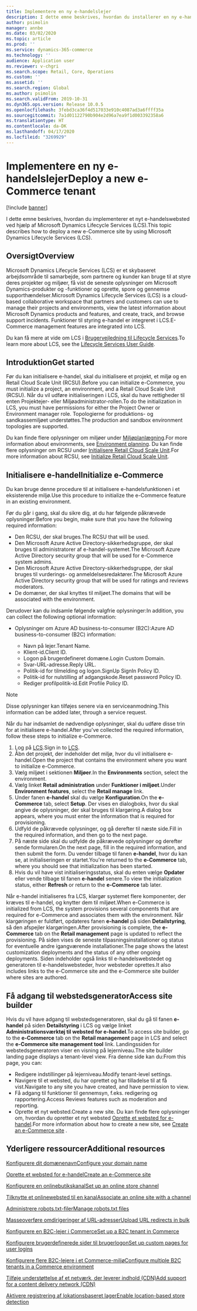 ```yaml
---
title: Implementere en ny e-handelslejer
description: I dette emne beskrives, hvordan du installerer en ny e-handelslejer ved hjælp af Microsoft Dynamics Lifecycle Services (LCS).
author: psimolin
manager: annbe
ms.date: 03/02/2020
ms.topic: article
ms.prod: ''
ms.service: dynamics-365-commerce
ms.technology: ''
audience: Application user
ms.reviewer: v-chgri
ms.search.scope: Retail, Core, Operations
ms.custom: ''
ms.assetid: ''
ms.search.region: Global
ms.author: psimolin
ms.search.validFrom: 2019-10-31
ms.dyn365.ops.version: Release 10.0.5
ms.openlocfilehash: 3febd3ca36f4d517033e910c4087ad3a6ffff35a
ms.sourcegitcommit: 7a1d01122790b904e2d96a7ea9f1d003392358a6
ms.translationtype: HT
ms.contentlocale: da-DK
ms.lasthandoff: 04/17/2020
ms.locfileid: "3269929"
---
```

# <a name="deploy-a-new-e-commerce-tenant"></a><span data-ttu-id="965f1-103">Implementere en ny e-handelslejer</span><span class="sxs-lookup"><span data-stu-id="965f1-103">Deploy a new e-Commerce tenant</span></span>


[!include [banner](includes/banner.md)]

<span data-ttu-id="965f1-104">I dette emne beskrives, hvordan du implementerer et nyt e-handelswebsted ved hjælp af Microsoft Dynamics Lifecycle Services (LCS).</span><span class="sxs-lookup"><span data-stu-id="965f1-104">This topic describes how to deploy a new e-Commerce site by using Microsoft Dynamics Lifecycle Services (LCS).</span></span>

## <a name="overview"></a><span data-ttu-id="965f1-105">Oversigt</span><span class="sxs-lookup"><span data-stu-id="965f1-105">Overview</span></span>

<span data-ttu-id="965f1-106">Microsoft Dynamics Lifecycle Services (LCS) er et skybaseret arbejdsområde til samarbejde, som partnere og kunder kan bruge til at styre deres projekter og miljøer, få vist de seneste oplysninger om Microsoft Dynamics-produkter og -funktioner og oprette, spore og gennemse supporthændelser.</span><span class="sxs-lookup"><span data-stu-id="965f1-106">Microsoft Dynamics Lifecycle Services (LCS) is a cloud-based collaborative workspace that partners and customers can use to manage their projects and environments, view the latest information about Microsoft Dynamics products and features, and create, track, and browse support incidents.</span></span> <span data-ttu-id="965f1-107">Funktioner til styring e-handel er integreret i LCS.</span><span class="sxs-lookup"><span data-stu-id="965f1-107">E-Commerce management features are integrated into LCS.</span></span>

<span data-ttu-id="965f1-108">Du kan få mere at vide om LCS i [Brugervejledning til Lifecycle Services](https://docs.microsoft.com/dynamics365/unified-operations/dev-itpro/lifecycle-services/lcs-user-guide).</span><span class="sxs-lookup"><span data-stu-id="965f1-108">To learn more about LCS, see the [Lifecycle Services User Guide](https://docs.microsoft.com/dynamics365/unified-operations/dev-itpro/lifecycle-services/lcs-user-guide).</span></span>
    
## <a name="get-started"></a><span data-ttu-id="965f1-109">Introduktion</span><span class="sxs-lookup"><span data-stu-id="965f1-109">Get started</span></span>

<span data-ttu-id="965f1-110">Før du kan initialisere e-handel, skal du initialisere et projekt, et miljø og en Retail Cloud Scale Unit (RCSU).</span><span class="sxs-lookup"><span data-stu-id="965f1-110">Before you can initialize e-Commerce, you must initialize a project, an environment, and a Retail Cloud Scale Unit (RCSU).</span></span> <span data-ttu-id="965f1-111">Når du vil udføre initialiseringen i LCS, skal du have rettigheder til enten Projektejer- eller Miljøadministrator-rollen.</span><span class="sxs-lookup"><span data-stu-id="965f1-111">To do the initialization in LCS, you must have permissions for either the Project Owner or Environment manager role.</span></span> <span data-ttu-id="965f1-112">Topologierne for produktions- og sandkassemiljøet understøttes.</span><span class="sxs-lookup"><span data-stu-id="965f1-112">The production and sandbox environment topologies are supported.</span></span>

<span data-ttu-id="965f1-113">Du kan finde flere oplysninger om miljøer under [Miljøplanlægning](https://docs.microsoft.com/dynamics365/unified-operations/fin-and-ops/imp-lifecycle/environment-planning).</span><span class="sxs-lookup"><span data-stu-id="965f1-113">For more information about environments, see [Environment planning](https://docs.microsoft.com/dynamics365/unified-operations/fin-and-ops/imp-lifecycle/environment-planning).</span></span> <span data-ttu-id="965f1-114">Du kan finde flere oplysninger om RCSU under [Initialisere Retail Cloud Scale Unit](https://docs.microsoft.com/dynamics365/unified-operations/dev-itpro/deployment/initialize-retail-channels).</span><span class="sxs-lookup"><span data-stu-id="965f1-114">For more information about RCSU, see [Initialize Retail Cloud Scale Unit](https://docs.microsoft.com/dynamics365/unified-operations/dev-itpro/deployment/initialize-retail-channels).</span></span>

## <a name="initialize-e-commerce"></a><span data-ttu-id="965f1-115">Initialisere e-handel</span><span class="sxs-lookup"><span data-stu-id="965f1-115">Initialize e-Commerce</span></span>

<span data-ttu-id="965f1-116">Du kan bruge denne procedure til at initialisere e-handelsfunktionen i et eksisterende miljø.</span><span class="sxs-lookup"><span data-stu-id="965f1-116">Use this procedure to initialize the e-Commerce feature in an existing environment.</span></span>

<span data-ttu-id="965f1-117">Før du går i gang, skal du sikre dig, at du har følgende påkrævede oplysninger:</span><span class="sxs-lookup"><span data-stu-id="965f1-117">Before you begin, make sure that you have the following required information:</span></span>

- <span data-ttu-id="965f1-118">Den RCSU, der skal bruges.</span><span class="sxs-lookup"><span data-stu-id="965f1-118">The RCSU that will be used.</span></span>
- <span data-ttu-id="965f1-119">Den Microsoft Azure Active Directory-sikkerhedsgruppe, der skal bruges til administratorer af e-handel-systemet.</span><span class="sxs-lookup"><span data-stu-id="965f1-119">The Microsoft Azure Active Directory security group that will be used for e-Commerce system admins.</span></span>
- <span data-ttu-id="965f1-120">Den Microsoft Azure Active Directory-sikkerhedsgruppe, der skal bruges til vurderings- og anmeldelsesredaktører.</span><span class="sxs-lookup"><span data-stu-id="965f1-120">The Microsoft Azure Active Directory security group that will be used for ratings and reviews moderators.</span></span>
- <span data-ttu-id="965f1-121">De domæner, der skal knyttes til miljøet.</span><span class="sxs-lookup"><span data-stu-id="965f1-121">The domains that will be associated with the environment.</span></span>

<span data-ttu-id="965f1-122">Derudover kan du indsamle følgende valgfrie oplysninger:</span><span class="sxs-lookup"><span data-stu-id="965f1-122">In addition, you can collect the following optional information:</span></span>

- <span data-ttu-id="965f1-123">Oplysninger om Azure AD business-to-consumer (B2C):</span><span class="sxs-lookup"><span data-stu-id="965f1-123">Azure AD business-to-consumer (B2C) information:</span></span>

    - <span data-ttu-id="965f1-124">Navn på lejer.</span><span class="sxs-lookup"><span data-stu-id="965f1-124">Tenant Name.</span></span>
    - <span data-ttu-id="965f1-125">Klient-id.</span><span class="sxs-lookup"><span data-stu-id="965f1-125">Client ID.</span></span>
    - <span data-ttu-id="965f1-126">Logon på brugerdefineret domæne.</span><span class="sxs-lookup"><span data-stu-id="965f1-126">Login Custom Domain.</span></span>
    - <span data-ttu-id="965f1-127">Svar-URL-adresse.</span><span class="sxs-lookup"><span data-stu-id="965f1-127">Reply URL.</span></span>
    - <span data-ttu-id="965f1-128">Politik-id for tilmelding og logon.</span><span class="sxs-lookup"><span data-stu-id="965f1-128">SignUp SignIn Policy ID.</span></span>
    - <span data-ttu-id="965f1-129">Politik-id for nulstilling af adgangskode.</span><span class="sxs-lookup"><span data-stu-id="965f1-129">Reset password Policy ID.</span></span>
    - <span data-ttu-id="965f1-130">Rediger profilpolitik-id.</span><span class="sxs-lookup"><span data-stu-id="965f1-130">Edit Profile Policy ID.</span></span>

> [!NOTE]
> <span data-ttu-id="965f1-131">Disse oplysninger kan tilføjes senere via en serviceanmodning.</span><span class="sxs-lookup"><span data-stu-id="965f1-131">This information can be added later, through a service request.</span></span>

<span data-ttu-id="965f1-132">Når du har indsamlet de nødvendige oplysninger, skal du udføre disse trin for at initialisere e-handel.</span><span class="sxs-lookup"><span data-stu-id="965f1-132">After you've collected the required information, follow these steps to initialize e-Commerce.</span></span>

1. <span data-ttu-id="965f1-133">Log på [LCS](https://lcs.dynamics.com).</span><span class="sxs-lookup"><span data-stu-id="965f1-133">Sign in to [LCS](https://lcs.dynamics.com).</span></span>
1. <span data-ttu-id="965f1-134">Åbn det projekt, der indeholder det miljø, hvor du vil initialisere e-handel.</span><span class="sxs-lookup"><span data-stu-id="965f1-134">Open the project that contains the environment where you want to initialize e-Commerce.</span></span>
1. <span data-ttu-id="965f1-135">Vælg miljøet i sektionen **Miljøer**.</span><span class="sxs-lookup"><span data-stu-id="965f1-135">In the **Environments** section, select the environment.</span></span>
1. <span data-ttu-id="965f1-136">Vælg linket **Retail administration** under **Funktioner i miljøet**.</span><span class="sxs-lookup"><span data-stu-id="965f1-136">Under **Environment features**, select the **Retail manage** link.</span></span>
1. <span data-ttu-id="965f1-137">Under fanen **e-handel** skal du vælge **Konfiguration**.</span><span class="sxs-lookup"><span data-stu-id="965f1-137">On the **e-Commerce** tab, select **Setup**.</span></span> <span data-ttu-id="965f1-138">Der vises en dialogboks, hvor du skal angive de oplysninger, der skal bruges til klargøring.</span><span class="sxs-lookup"><span data-stu-id="965f1-138">A dialog box appears, where you must enter the information that is required for provisioning.</span></span>
1. <span data-ttu-id="965f1-139">Udfyld de påkrævede oplysninger, og gå derefter til næste side.</span><span class="sxs-lookup"><span data-stu-id="965f1-139">Fill in the required information, and then go to the next page.</span></span>
1. <span data-ttu-id="965f1-140">På næste side skal du udfylde de påkrævede oplysninger og derefter sende formularen.</span><span class="sxs-lookup"><span data-stu-id="965f1-140">On the next page, fill in the required information, and then submit the form.</span></span> <span data-ttu-id="965f1-141">Du vender tilbage til fanen **e-handel**, hvor du kan se, at initialiseringen er startet.</span><span class="sxs-lookup"><span data-stu-id="965f1-141">You're returned to the **e-Commerce** tab, where you should see that initialization has been started.</span></span>
1. <span data-ttu-id="965f1-142">Hvis du vil have vist initialiseringsstatus, skal du enten vælge **Opdater** eller vende tilbage til fanen **e-handel** senere.</span><span class="sxs-lookup"><span data-stu-id="965f1-142">To view the initialization status, either **Refresh** or return to the **e-Commerce** tab later.</span></span>
    
<span data-ttu-id="965f1-143">Når e-handel initialiseres fra LCS, klargør systemet flere komponenter, der kræves til e-handel, og knytter dem til miljøet.</span><span class="sxs-lookup"><span data-stu-id="965f1-143">When e-Commerce is initialized from LCS, the system provisions several components that are required for e-Commerce and associates them with the environment.</span></span> <span data-ttu-id="965f1-144">Når klargøringen er fuldført, opdateres fanen **e-handel** på siden **Detailstyring**, så den afspejler klargøringen.</span><span class="sxs-lookup"><span data-stu-id="965f1-144">After provisioning is complete, the **e-Commerce** tab on the **Retail management** page is updated to reflect the provisioning.</span></span> <span data-ttu-id="965f1-145">På siden vises de seneste tilpasningsinstallationer og status for eventuelle andre igangværende installationer.</span><span class="sxs-lookup"><span data-stu-id="965f1-145">The page shows the latest customization deployments and the status of any other ongoing deployments.</span></span> <span data-ttu-id="965f1-146">Siden indeholder også links til e-handelswebstedet og generatoren til e-handelswebsteder, hvor websteder oprettes.</span><span class="sxs-lookup"><span data-stu-id="965f1-146">It also includes links to the e-Commerce site and the e-Commerce site builder where sites are authored.</span></span>

## <a name="access-site-builder"></a><span data-ttu-id="965f1-147">Få adgang til webstedsgenerator</span><span class="sxs-lookup"><span data-stu-id="965f1-147">Access site builder</span></span>

<span data-ttu-id="965f1-148">Hvis du vil have adgang til webstedsgeneratoren, skal du gå til fanen **e-handel** på siden **Detailstyring** i LCS og vælge linket **Administrationsværktøj til websted for e-handel**.</span><span class="sxs-lookup"><span data-stu-id="965f1-148">To access site builder, go to the **e-Commerce** tab on the **Retail management** page in LCS and select the **e-Commerce site management tool** link.</span></span> <span data-ttu-id="965f1-149">Landingssiden for webstedsgeneratoren viser en visning på lejerniveau.</span><span class="sxs-lookup"><span data-stu-id="965f1-149">The site builder landing page displays a tenant-level view.</span></span> <span data-ttu-id="965f1-150">Fra denne side kan du:</span><span class="sxs-lookup"><span data-stu-id="965f1-150">From this page, you can:</span></span>

- <span data-ttu-id="965f1-151">Redigere indstillinger på lejerniveau.</span><span class="sxs-lookup"><span data-stu-id="965f1-151">Modify tenant-level settings.</span></span>
- <span data-ttu-id="965f1-152">Navigere til et websted, du har oprettet og har tilladelse til at få vist.</span><span class="sxs-lookup"><span data-stu-id="965f1-152">Navigate to any site you have created, and have permission to view.</span></span> 
- <span data-ttu-id="965f1-153">Få adgang til funktioner til gennemsyn, f.eks. redigering og rapportering.</span><span class="sxs-lookup"><span data-stu-id="965f1-153">Access Reviews features such as moderation and reporting.</span></span>
- <span data-ttu-id="965f1-154">Oprette et nyt websted.</span><span class="sxs-lookup"><span data-stu-id="965f1-154">Create a new site.</span></span> <span data-ttu-id="965f1-155">Du kan finde flere oplysninger om, hvordan du opretter et nyt websted [Oprette et websted for e-handel](create-ecommerce-site.md).</span><span class="sxs-lookup"><span data-stu-id="965f1-155">For more information about how to create a new site, see [Create an e-Commerce site](create-ecommerce-site.md) .</span></span> 

## <a name="additional-resources"></a><span data-ttu-id="965f1-156">Yderligere ressourcer</span><span class="sxs-lookup"><span data-stu-id="965f1-156">Additional resources</span></span>

[<span data-ttu-id="965f1-157">Konfigurere dit domænenavn</span><span class="sxs-lookup"><span data-stu-id="965f1-157">Configure your domain name</span></span>](configure-your-domain-name.md)

[<span data-ttu-id="965f1-158">Oprette et websted for e-handel</span><span class="sxs-lookup"><span data-stu-id="965f1-158">Create an e-Commerce site</span></span>](create-ecommerce-site.md)

[<span data-ttu-id="965f1-159">Konfigurere en onlinebutikskanal</span><span class="sxs-lookup"><span data-stu-id="965f1-159">Set up an online store channel</span></span>](online-stores.md)

[<span data-ttu-id="965f1-160">Tilknytte et onlinewebsted til en kanal</span><span class="sxs-lookup"><span data-stu-id="965f1-160">Associate an online site with a channel</span></span>](associate-site-online-store.md)

[<span data-ttu-id="965f1-161">Administrere robots.txt-filer</span><span class="sxs-lookup"><span data-stu-id="965f1-161">Manage robots.txt files</span></span>](manage-robots-txt-files.md)

[<span data-ttu-id="965f1-162">Masseoverføre omdirigeringer af URL-adresser</span><span class="sxs-lookup"><span data-stu-id="965f1-162">Upload URL redirects in bulk</span></span>](upload-bulk-redirects.md)

[<span data-ttu-id="965f1-163">Konfigurere en B2C-lejer i Commerce</span><span class="sxs-lookup"><span data-stu-id="965f1-163">Set up a B2C tenant in Commerce</span></span>](set-up-B2C-tenant.md)

[<span data-ttu-id="965f1-164">Konfigurere brugerdefinerede sider til brugerlogon</span><span class="sxs-lookup"><span data-stu-id="965f1-164">Set up custom pages for user logins</span></span>](custom-pages-user-logins.md)

[<span data-ttu-id="965f1-165">Konfigurere flere B2C-lejere i et Commerce-miljø</span><span class="sxs-lookup"><span data-stu-id="965f1-165">Configure multiple B2C tenants in a Commerce environment</span></span>](configure-multi-B2C-tenants.md)

[<span data-ttu-id="965f1-166">Tilføje understøttelse af et netværk, der leverer indhold (CDN)</span><span class="sxs-lookup"><span data-stu-id="965f1-166">Add support for a content delivery network (CDN)</span></span>](add-cdn-support.md)

[<span data-ttu-id="965f1-167">Aktivere registrering af lokationsbaseret lager</span><span class="sxs-lookup"><span data-stu-id="965f1-167">Enable location-based store detection</span></span>](enable-store-detection.md)
